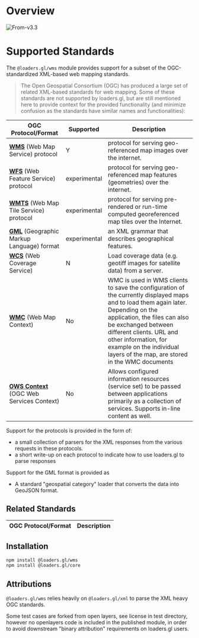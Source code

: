# Overview

<p class="badges">
  <img src="https://img.shields.io/badge/From-v3.3-blue.svg?style=flat-square" alt="From-v3.3" />
</p>

# Supported Standards

The `@loaders.gl/wms` module provides support for a subset of the OGC-standardized XML-based web mapping standards.

> The Open Geospatial Consortium (OGC) has produced a large set of related XML-based standards for web mapping. Some of these standards are not supported by loaders.gl, but are still mentioned here to provide context for the provided functionality (and minimize confusion as the standards have similar names and functionalities):

| OGC Protocol/Format | Supported | Description |
| --- | --- | --- |
| [**WMS**](./formats/wms.md) (Web Map Service) protocol | Y | protocol for serving geo-referenced map images over the internet. |
| [**WFS**](./formats/wfs.md) (Web Feature Service) protocol | experimental | protocol for serving geo-referenced map features (geometries) over the internet. |
| [**WMTS**](./formats/wmts.md) (Web Map Tile Service) protocol | experimental | protocol for serving pre-rendered or run-time computed georeferenced map tiles over the Internet. |
| [**GML**](./formats/gml.md) (Geographic Markup Language) format |  experimental | an XML grammar that describes geographical features. |
| [**WCS**](./formats/wcs.md) (Web Coverage Service) | N | Load coverage data (e.g. geotiff images for satellite data) from a server. |
| [**WMC**](./formats/wmc.md) (Web Map Context) | No | WMC is used in WMS clients to save the configuration of the currently displayed maps and to load them again later. Depending on the application, the files can also be exchanged between different clients. URL and other information, for example on the individual layers of the map, are stored in the WMC documents |
| [**OWS Context**](./formats/ows-context.md) (OGC Web Services Context) | No | Allows configured information resources (service set) to be passed between applications primarily as a collection of services. Supports in-line content as well. |

Support for the protocols is provided in the form of:
- a small collection of parsers for the XML responses from the various requests in these protocols.
- a short write-up on each protocol to indicate how to use loaders.gl to parse responses

Support for the GML format is provided as
- A standard "geospatial category" loader that converts the data into GeoJSON format.

## Related Standards

| OGC Protocol/Format | Description |
| --- | --- |

## Installation

```bash
npm install @loaders.gl/wms
npm install @loaders.gl/core
```

## Attributions

`@loaders.gl/wms` relies heavily on `@loaders.gl/xml` to parse the XML heavy OGC standards.

Some test cases are forked from open layers, see license in test directory, 
however no openlayers code is included in the published module, in order to 
avoid downstream "binary attribution" requirements on loaders.gl users.

